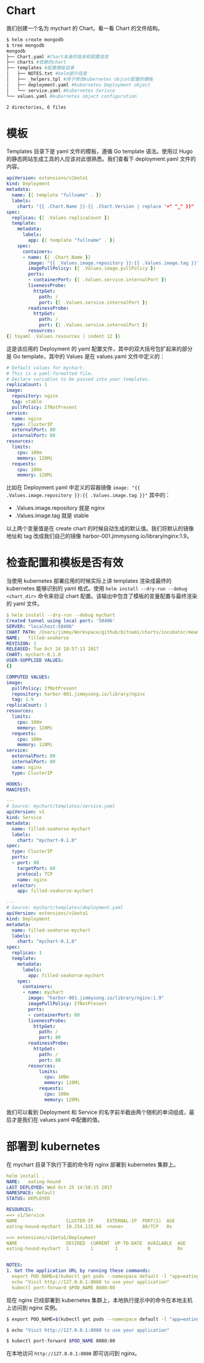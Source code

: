 # Chart

我们创建一个名为 mychart 的 Chart，看一看 Chart 的文件结构。

```sh
$ helm create mongodb
$ tree mongodb
mongodb
├── Chart.yaml #Chart本身的版本和配置信息
├── charts #依赖的chart
├── templates #配置模板目录
│   ├── NOTES.txt #helm提示信息
│   ├── _helpers.tpl #用于修改kubernetes objcet配置的模板
│   ├── deployment.yaml #kubernetes Deployment object
│   └── service.yaml #kubernetes Serivce
└── values.yaml #kubernetes object configuration

2 directories, 6 files
```

# 模板

Templates 目录下是 yaml 文件的模板，遵循 Go template 语法。使用过 Hugo 的静态网站生成工具的人应该对此很熟悉。我们查看下 deployment.yaml 文件的内容。

```yml
apiVersion: extensions/v1beta1
kind: Deployment
metadata:
  name: {{ template "fullname" . }}
  labels:
    chart: "{{ .Chart.Name }}-{{ .Chart.Version | replace "+" "_" }}"
spec:
  replicas: {{ .Values.replicaCount }}
  template:
    metadata:
      labels:
        app: {{ template "fullname" . }}
    spec:
      containers:
      - name: {{ .Chart.Name }}
        image: "{{ .Values.image.repository }}:{{ .Values.image.tag }}"
        imagePullPolicy: {{ .Values.image.pullPolicy }}
        ports:
        - containerPort: {{ .Values.service.internalPort }}
        livenessProbe:
          httpGet:
            path: /
            port: {{ .Values.service.internalPort }}
        readinessProbe:
          httpGet:
            path: /
            port: {{ .Values.service.internalPort }}
        resources:
{{ toyaml .Values.resources | indent 12 }}
```

这是该应用的 Deployment 的 yaml 配置文件，其中的双大括号包扩起来的部分是 Go template，其中的 Values 是在 values.yaml 文件中定义的：

```yml
# Default values for mychart.
# This is a yaml-formatted file.
# Declare variables to be passed into your templates.
replicaCount: 1
image:
  repository: nginx
  tag: stable
  pullPolicy: IfNotPresent
service:
  name: nginx
  type: ClusterIP
  externalPort: 80
  internalPort: 80
resources:
  limits:
    cpu: 100m
    memory: 128Mi
  requests:
    cpu: 100m
    memory: 128Mi
```

比如在 Deployment.yaml 中定义的容器镜像 `image: "{{ .Values.image.repository }}:{{ .Values.image.tag }}"` 其中的：

- .Values.image.repository 就是 nginx
- .Values.image.tag 就是 stable

以上两个变量值是在 create chart 的时候自动生成的默认值。我们将默认的镜像地址和 tag 改成我们自己的镜像 harbor-001.jimmysong.io/library/nginx:1.9。

# 检查配置和模板是否有效

当使用 kubernetes 部署应用的时候实际上讲 templates 渲染成最终的 kubernetes 能够识别的 yaml 格式。使用 `helm install --dry-run --debug <chart_dir>` 命令来验证 chart 配置。该输出中包含了模板的变量配置与最终渲染的 yaml 文件。

```yml
$ helm install --dry-run --debug mychart
Created tunnel using local port: '58406'
SERVER: "localhost:58406"
CHART PATH: /Users/jimmy/Workspace/github/bitnami/charts/incubator/mean/charts/mychart
NAME:   filled-seahorse
REVISION: 1
RELEASED: Tue Oct 24 18:57:13 2017
CHART: mychart-0.1.0
USER-SUPPLIED VALUES:
{}

COMPUTED VALUES:
image:
  pullPolicy: IfNotPresent
  repository: harbor-001.jimmysong.io/library/nginx
  tag: 1.9
replicaCount: 1
resources:
  limits:
    cpu: 100m
    memory: 128Mi
  requests:
    cpu: 100m
    memory: 128Mi
service:
  externalPort: 80
  internalPort: 80
  name: nginx
  type: ClusterIP

HOOKS:
MANIFEST:

---
# Source: mychart/templates/service.yaml
apiVersion: v1
kind: Service
metadata:
  name: filled-seahorse-mychart
  labels:
    chart: "mychart-0.1.0"
spec:
  type: ClusterIP
  ports:
  - port: 80
    targetPort: 80
    protocol: TCP
    name: nginx
  selector:
    app: filled-seahorse-mychart

---
# Source: mychart/templates/deployment.yaml
apiVersion: extensions/v1beta1
kind: Deployment
metadata:
  name: filled-seahorse-mychart
  labels:
    chart: "mychart-0.1.0"
spec:
  replicas: 1
  template:
    metadata:
      labels:
        app: filled-seahorse-mychart
    spec:
      containers:
      - name: mychart
        image: "harbor-001.jimmysong.io/library/nginx:1.9"
        imagePullPolicy: IfNotPresent
        ports:
        - containerPort: 80
        livenessProbe:
          httpGet:
            path: /
            port: 80
        readinessProbe:
          httpGet:
            path: /
            port: 80
        resources:
            limits:
              cpu: 100m
              memory: 128Mi
            requests:
              cpu: 100m
              memory: 128Mi
```

我们可以看到 Deployment 和 Service 的名字前半截由两个随机的单词组成，最后才是我们在 values.yaml 中配置的值。

# 部署到 kubernetes

在 mychart 目录下执行下面的命令将 nginx 部署到 kubernetes 集群上。

```yml
helm install .
NAME:   eating-hound
LAST DEPLOYED: Wed Oct 25 14:58:15 2017
NAMESPACE: default
STATUS: DEPLOYED

RESOURCES:
==> v1/Service
NAME                  CLUSTER-IP     EXTERNAL-IP  PORT(S)  AGE
eating-hound-mychart  10.254.135.68  <none>       80/TCP   0s

==> extensions/v1beta1/Deployment
NAME                  DESIRED  CURRENT  UP-TO-DATE  AVAILABLE  AGE
eating-hound-mychart  1        1        1           0          0s


NOTES:
1. Get the application URL by running these commands:
  export POD_NAME=$(kubectl get pods --namespace default -l "app=eating-hound-mychart" -o jsonpath="{.items[0].metadata.name}")
  echo "Visit http://127.0.0.1:8080 to use your application"
  kubectl port-forward $POD_NAME 8080:80
```

现在 nginx 已经部署到 kubernetes 集群上，本地执行提示中的命令在本地主机上访问到 nginx 实例。

```sh
$ export POD_NAME=$(kubectl get pods --namespace default -l "app=eating-hound-mychart" -o jsonpath="{.items[0].metadata.name}")

$ echo "Visit http://127.0.0.1:8080 to use your application"

$ kubectl port-forward $POD_NAME 8080:80
```

在本地访问 `http://127.0.0.1:8080` 即可访问到 nginx。
